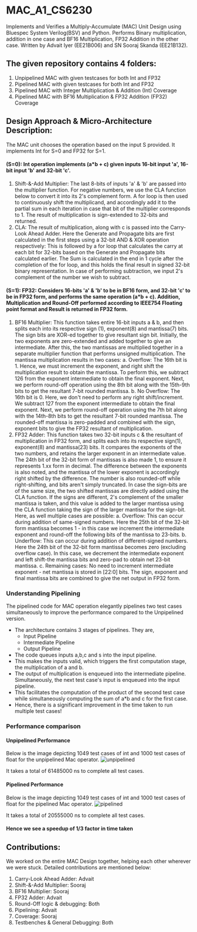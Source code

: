 # MAC_A1_CS6230
Implements and Verifies a Multiply-Accumulate (MAC) Unit Design using Bluespec System Verilog(BSV) and Python. Performs Binary multiplication, addition in one case and BF16 Multiplication, FP32 Addition in the other case.  Written by Advait Iyer (EE21B006) and SN Sooraj Skanda (EE21B132).

## The given repository contains 4 folders:

1. Unpipelined MAC with given testcases for both Int and FP32
2. Pipelined MAC with given testcases for both Int and FP32
3. Pipelined MAC with Integer Multiplication & Addition (Int) Coverage
4. Pipelined MAC with BF16 Multiplication & FP32 Addition (FP32) Coverage

## Design Approach & Micro-Architecture Description:
The MAC unit chooses the operation based on the input S provided. It implements Int for S=0 and FP32 for S=1.

#### (S=0): Int operation implements (a*b + c) given inputs 16-bit input 'a', 16-bit input 'b' and 32-bit 'c'. 
1. Shift-&-Add Multiplier: The last 8-bits of inputs 'a' & 'b' are passed into the multiplier function. For negative numbers, we use the CLA function below to convert it into its 2's complement form. A for loop is then used to continuously shift the multiplicand, and accordingly add it to the partial sum in each iteration in case that bit of the multiplier corresponds to 1. The result of multiplication is sign-extended to 32-bits and returned.
2. CLA: The result of multiplication, along with c is passed into the Carry-Look Ahead Adder. Here the Generate and Propagate bits are first calculated in the first steps using a 32-bit AND & XOR operation respectively: This is followed by a for loop that calculates the carry at each bit for 32-bits based on the Generate and Propagate bits calculated earlier. The Sum is calculated in the end in 1 cycle after the completion of the for loop, and this holds the final result in signed 32-bit binary representation. In case of performing subtraction, we input 2's complement of the number we wish to subtract.

#### (S=1): FP32: Considers 16-bits 'a' & 'b' to be in BF16 form, and 32-bit 'c' to be in FP32 form, and performs the same operation (a*b + c). Addition, Multiplication and Round-Off performed according to IEEE754 Floating point format and Result is returned in FP32 form.
1. BF16 Multiplier: This function takes entire 16-bit inputs a & b, and then splits each into its respective sign (1), exponent(8) and mantissa(7) bits. The sign bits are XOR-ed together to give resultant sign bit. Initially, the two exponents are zero-extended and added together to give an intermediate. After this, the two mantissas are multiplied together in a separate multiplier function that performs unsigned multiplication. The mantissa multiplication results in two cases:
a. Overflow: The 16th bit is 1. Hence, we must increment the exponent, and right shift the multiplication result to obtain the mantissa. To perform this, we subtract 126 from the exponent intermediate to obtain the final exponent. Next, we perform round-off operation using the 8th bit along with the 15th-9th bits to get the resultant 7-bit rounded mantissa. 
b. No Overflow: The 16th bit is 0. Here, we don't need to perform any right shift/increment. We subtract 127 from the exponent intermediate to obtain the final exponent. Next, we perform round-off operation using the 7th bit along with the 14th-8th bits to get the resultant 7-bit rounded mantissa. 
The rounded-off mantissa is zero-padded and combined with the sign, exponent bits to give the FP32 resultant of multiplication.
2. FP32 Adder: This function takes two 32-bit inputs c & the resultant of multiplication in FP32 form, and splits each into its respective sign(1), exponent(8) and mantissa(23) bits. It compares the exponents of the two numbers, and retains the larger exponent in an intermediate value. The 24th bit of the 32-bit form of mantissas is also made 1, to ensure it represents 1.xx form in decimal. The difference between the exponents is also noted, and the mantissa of the lower exponent is accordingly right shifted by the difference. The number is also rounded-off while right-shifting, and bits aren't simply truncated. In case the sign-bits are of the same size, the two shifted mantissas are directly added using the CLA function. If the signs are different, 2's complement of the smaller mantissa is taken, and this value is added to the larger mantissa using the CLA function taking the sign of the larger mantissa for the sign-bit. Here, as well multiple cases are possible:
a. Overflow: This can occur during addition of same-signed numbers. Here the 25th bit of the 32-bit form mantissa becomes 1 - in this case we increment the intermediate exponent and round-off the following bits of the mantissa to 23-bits.
b. Underflow: This can occur during addition of different-signed numbers. Here the 24th bit of the 32-bit form mantissa becomes zero (excluding overflow case). In this case, we decrement the intermediate exponent and left shift-the mantissa bits and zero-pad to obtain net 23-bit mantissa.
c. Remaining cases: No need to increment intermediate exponent - net mantissa is stored in [22:0] bits. 
The sign, exponent and final mantissa bits are combined to give the net output in FP32 form.


### Understanding Pipelining

The pipelined code for MAC operation elegantly pipelines two test cases simultaneously to improve the performance compared to the Unpipelined version. 
- The architecture contains 3 stages of pipelines. They are,
  - Input Pipeline
  - Intermediate Pipeline
  - Output Pipeline
 - The code queues inputs a,b,c and s into the input pipeline.
 - This makes the inputs valid, which triggers the first computation stage, the multiplication of a and b.
 - The output of multiplication is enqueued into the intermediate pipeline. Simultaneously, the next test case's input is enqueued into the input pipeline.
 - This facilitates the computation of the product of the second test case while simultaneously computing the sum of a*b and c for the first case.
 - Hence, there is a significant improvement in the time taken to run multiple test cases!

### Performance comparison

#### Unpipelined Performance

Below is the image depicting 1049 test cases of int and 1000 test cases of float for the unpipelined Mac operator.
![unpipelined](https://github.com/user-attachments/assets/6a75e9eb-db5b-4f5e-9b8b-f5744990c558)

It takes a total of 61485000 ns to complete all test cases.

#### Pipelined Performance

Below is the image depicting 1049 test cases of int and 1000 test cases of float for the pipelined Mac operator.
![pipelined](https://github.com/user-attachments/assets/d402dc32-4016-4569-b2bf-1befe7e72535)

It takes a total of 20555000 ns to complete all test cases.
#### Hence we see a speedup of 1/3 factor in time taken

## Contributions:

We worked on the entire MAC Design together, helping each other wherever we were stuck. Detailed contributions are mentioned below:
1. Carry-Look Ahead Adder: Advait
2. Shift-&-Add Multiplier: Sooraj
3. BF16 Multiplier: Sooraj
4. FP32 Adder: Advait
5. Round-Off logic & debugging: Both
6. Pipelining: Advait
7. Coverage: Sooraj
8. Testbenches & General Debugging: Both



